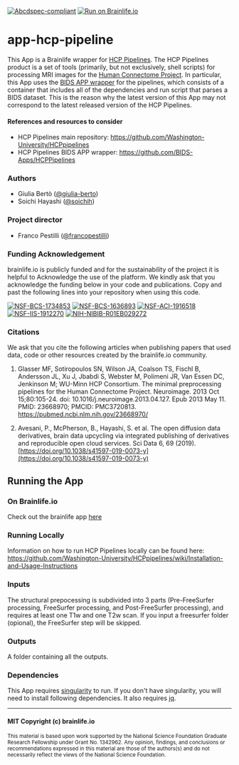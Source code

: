 [![Abcdspec-compliant](https://img.shields.io/badge/ABCD_Spec-v1.1-green.svg)](https://github.com/brain-life/abcd-spec)
[![Run on Brainlife.io](https://img.shields.io/badge/Brainlife-brainlife.app.465-blue.svg)](https://doi.org/10.25663/brainlife.app.465)

# app-hcp-pipeline

This App is a Brainlife wrapper for [HCP Pipelines](https://github.com/Washington-University/HCPpipelines). The HCP Pipelines product is a set of tools (primarily, but not exclusively, shell scripts) for processing MRI images for the [Human Connectome Project](https://www.humanconnectome.org/). In particular, this App uses the [BIDS APP wrapper](https://github.com/BIDS-Apps/HCPPipelines) for the pipelines, which consists of a container that includes all of the dependencies and run script that parses a BIDS dataset. This is the reason why the latest version of this App may not correspond to the latest released version of the HCP Pipelines.

#### References and resources to consider
* HCP Pipelines main repository: https://github.com/Washington-University/HCPpipelines
* HCP Pipelines BIDS APP wrapper: https://github.com/BIDS-Apps/HCPPipelines

### Authors
- Giulia Bertò ([@giulia-berto](https://github.com/giulia-berto))
- Soichi Hayashi ([@soichih](https://github.com/soichih))

### Project director
- Franco Pestilli ([@francopestilli](https://github.com/francopestilli))

### Funding Acknowledgement
brainlife.io is publicly funded and for the sustainability of the project it is helpful to Acknowledge the use of the platform. We kindly ask that you acknowledge the funding below in your code and publications. Copy and past the following lines into your repository when using this code.

[![NSF-BCS-1734853](https://img.shields.io/badge/NSF_BCS-1734853-blue.svg)](https://nsf.gov/awardsearch/showAward?AWD_ID=1734853)
[![NSF-BCS-1636893](https://img.shields.io/badge/NSF_BCS-1636893-blue.svg)](https://nsf.gov/awardsearch/showAward?AWD_ID=1636893)
[![NSF-ACI-1916518](https://img.shields.io/badge/NSF_ACI-1916518-blue.svg)](https://nsf.gov/awardsearch/showAward?AWD_ID=1916518)
[![NSF-IIS-1912270](https://img.shields.io/badge/NSF_IIS-1912270-blue.svg)](https://nsf.gov/awardsearch/showAward?AWD_ID=1912270)
[![NIH-NIBIB-R01EB029272](https://img.shields.io/badge/NIH_NIBIB-R01EB029272-green.svg)](https://grantome.com/grant/NIH/R01-EB029272-01)

### Citations
We ask that you cite the following articles when publishing papers that used data, code or other resources created by the brainlife.io community.

1. Glasser MF, Sotiropoulos SN, Wilson JA, Coalson TS, Fischl B, Andersson JL, Xu J, Jbabdi S, Webster M, Polimeni JR, Van Essen DC, Jenkinson M; WU-Minn HCP Consortium. The minimal preprocessing pipelines for the Human Connectome Project. Neuroimage. 2013 Oct 15;80:105-24. doi: 10.1016/j.neuroimage.2013.04.127. Epub 2013 May 11. PMID: 23668970; PMCID: PMC3720813. https://pubmed.ncbi.nlm.nih.gov/23668970/

2. Avesani, P., McPherson, B., Hayashi, S. et al. The open diffusion data derivatives, brain data upcycling via integrated publishing of derivatives and reproducible open cloud services. Sci Data 6, 69 (2019). [https://doi.org/10.1038/s41597-019-0073-y](https://doi.org/10.1038/s41597-019-0073-y)

## Running the App 

### On Brainlife.io

Check out the brainlife app [here](https://doi.org/10.25663/brainlife.app.465)

### Running Locally

Information on how to run HCP Pipelines locally can be found here:
https://github.com/Washington-University/HCPpipelines/wiki/Installation-and-Usage-Instructions

### Inputs

The structural prepocessing is subdivided into 3 parts (Pre-FreeSurfer processing, FreeSurfer processing, and Post-FreeSurfer processing), and requires at least one T1w and one T2w scan. If you input a freesurfer folder (opional), the FreeSurfer step will be skipped.

### Outputs

A folder containing all the outputs.

### Dependencies

This App requires [singularity](https://www.sylabs.io/singularity/) to run. If you don't have singularity, you will need to install following dependencies. It also requires [jq](https://stedolan.github.io/jq/).

---

#### MIT Copyright (c) brainlife.io

<sub> This material is based upon work supported by the National Science Foundation Graduate Research Fellowship under Grant No. 1342962. Any opinion, findings, and conclusions or recommendations expressed in this material are those of the authors(s) and do not necessarily reflect the views of the National Science Foundation. </sub>
